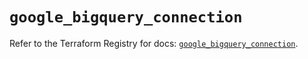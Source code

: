 # `google_bigquery_connection`

Refer to the Terraform Registry for docs: [`google_bigquery_connection`](https://registry.terraform.io/providers/hashicorp/google-beta/5.29.1/docs/resources/google_bigquery_connection).
